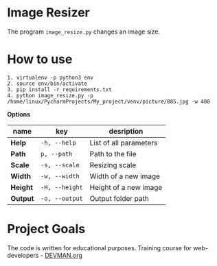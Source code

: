 # Image Resizer

The program ```image_resize.py``` changes an image size.

# How to use
```
1. virtualenv -p python3 env
2. source env/bin/activate
3. pip install -r requirements.txt
4. python image_resize.py -p /home/linux/PycharmProjects/My_project/venv/picture/085.jpg -w 400
```

**Options**

name | key | desription
--- | --- | ---
**Help** | `-h, --help`| List of all parameters
**Path** | `p, --path` | Path to the file
**Scale** | `-s, --scale`| Resizing scale
**Width** | `-w, --width`| Width of a new image
**Height** | `-H, --height`| Height of a new image
**Output** | `-o, --output`| Output folder path

# Project Goals

The code is written for educational purposes. Training course for web-developers - [DEVMAN.org](https://devman.org)
